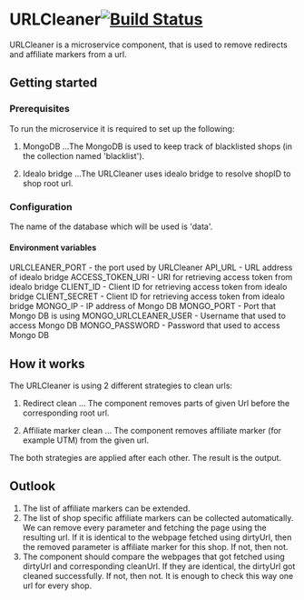 ﻿# URLCleaner[![Build Status](https://travis-ci.org/HPI-BP2017N2/URLCleaner.svg?branch=master)](https://travis-ci.org/HPI-BP2017N2/URLCleaner)

URLCleaner is a microservice component, that is used to remove redirects and affiliate markers from a url.

## Getting started
### Prerequisites

To run the microservice it is required to set up the following:

1. MongoDB
...The MongoDB is used to keep track of blacklisted shops (in the collection named 'blacklist').

2. Idealo bridge
...The URLCleaner uses idealo bridge to resolve shopID to shop root url.

### Configuration

The name of the database which will be used is 'data'.

#### Environment variables

URLCLEANER_PORT	- the port used by URLCleaner
API_URL - URL address of idealo bridge
ACCESS_TOKEN_URI - URI for retrieving access token from idealo bridge
CLIENT_ID - Client ID for retrieving access token from idealo bridge
CLIENT_SECRET - Client ID for retrieving access token from idealo bridge
MONGO_IP - IP address of Mongo DB
MONGO_PORT - Port that Mongo DB is using
MONGO_URLCLEANER_USER - Username that used to access Mongo DB
MONGO_PASSWORD - Password that used to access Mongo DB

## How it works

The URLCleaner is using 2 different strategies to clean urls: 

1. Redirect clean
... The component removes parts of given Url before the corresponding root url.

2. Affiliate marker clean 
... The component removes affiliate marker (for example UTM) from the given url.

The both strategies are applied after each other. The result is the output. 

## Outlook

1. The list of affiliate markers can be extended.
2. The list of shop specific affiliate markers can be collected automatically. We can remove every parameter and 
fetching the page using the resulting url. If it is identical to the webpage fetched using dirtyUrl, then
 the removed parameter is affiliate marker for this shop.  If not, then not. 
3. The component should compare the webpages that got fetched using dirtyUrl and corresponding cleanUrl.
If they are identical, the dirtyUrl got cleaned successfully. If not, then not.
It is enough to check this way one url for every shop.